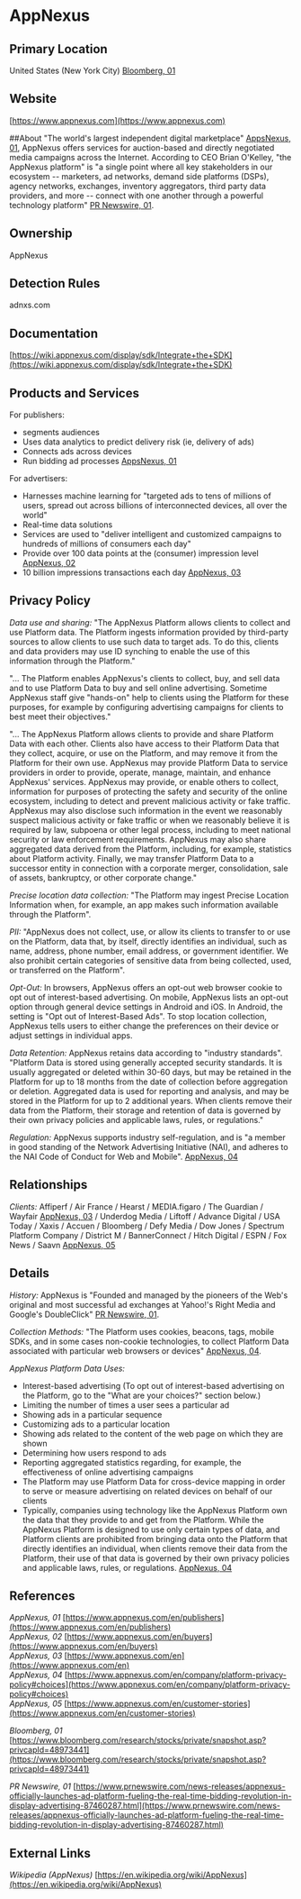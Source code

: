 # AppNexus

## Primary Location
United States (New York City) [Bloomberg, 01](https://www.bloomberg.com/research/stocks/private/snapshot.asp?privcapId=48973441)

## Website
[https://www.appnexus.com](https://www.appnexus.com)

##About
"The world's largest independent digital marketplace" [AppsNexus, 01](https://www.appnexus.com/en/publishers), AppNexus offers services for auction-based and directly negotiated media campaigns across the Internet. According to CEO Brian O'Kelley, "the AppNexus platform" is "a single point where all key stakeholders in our ecosystem -- marketers, ad networks, demand side platforms (DSPs), agency networks, exchanges, inventory aggregators, third party data providers, and more -- connect with one another through a powerful technology platform" [PR Newswire, 01](https://www.prnewswire.com/news-releases/appnexus-officially-launches-ad-platform-fueling-the-real-time-bidding-revolution-in-display-advertising-87460287.html).

## Ownership
AppNexus

## Detection Rules
adnxs\.com

## Documentation
[https://wiki.appnexus.com/display/sdk/Integrate+the+SDK](https://wiki.appnexus.com/display/sdk/Integrate+the+SDK)

## Products and Services
For publishers:

* segments audiences
* Uses data analytics to predict delivery risk (ie, delivery of ads)
* Connects ads across devices
* Run bidding ad processes [AppsNexus, 01](https://www.appnexus.com/en/publishers)

For advertisers:

* Harnesses machine learning for "targeted ads to tens of millions of users, spread out across billions of interconnected devices, all over the world"
* Real-time data solutions
* Services are used to "deliver intelligent and customized campaigns to hundreds of millions of consumers each day"
* Provide over 100 data points at the (consumer) impression level [AppNexus, 02](https://www.appnexus.com/en/buyers)
* 10 billion impressions transactions each day [AppNexus, 03](https://www.appnexus.com/en)

## Privacy Policy
_Data use and sharing:_ "The AppNexus Platform allows clients to collect and use Platform data. The Platform ingests information provided by third-party sources to allow clients to use such data to target ads. To do this, clients and data providers may use ID synching to enable the use of this information through the Platform."  

"... The Platform enables AppNexus's clients to collect, buy, and sell data and to use Platform Data to buy and sell online advertising. Sometime AppNexus staff give "hands-on" help to clients using the Platform for these purposes, for example by configuring advertising campaigns for clients to best meet their objectives."

"... The AppNexus Platform allows clients to provide and share Platform Data with each other.  Clients also have access to their Platform Data that they collect, acquire, or use on the Platform, and may remove it from the Platform for their own use. AppNexus may provide Platform Data to service providers in order to provide, operate, manage, maintain, and enhance AppNexus' services. AppNexus may provide, or enable others to collect, information for purposes of protecting the safety and security of the online ecosystem, including to detect and prevent malicious activity or fake traffic.  AppNexus may also disclose such information in the event we reasonably suspect malicious activity or fake traffic or when we reasonably believe it is required by law, subpoena or other legal process, including to meet national security or law enforcement requirements. AppNexus may also share aggregated data derived from the Platform, including, for example, statistics about Platform activity. Finally, we may transfer Platform Data to a successor entity in connection with a corporate merger, consolidation, sale of assets, bankruptcy, or other corporate change."

_Precise location data collection:_ "The Platform may ingest Precise Location Information when, for example, an app makes such information available through the Platform".  

_PII:_ "AppNexus does not collect, use, or allow its clients to transfer to or use on the Platform, data that, by itself, directly identifies an individual, such as name, address, phone number, email address, or government identifier. We also prohibit certain categories of sensitive data from being collected, used, or transferred on the Platform".  

_Opt-Out:_ In browsers, AppNexus offers an opt-out web browser cookie to opt out of interest-based advertising. On mobile, AppNexus lists an opt-out option through general device settings in Android and iOS. In Android, the setting is "Opt out of Interest-Based Ads". To stop location collection, AppNexus tells users to either change the preferences on their device or adjust settings in individual apps.  

_Data Retention:_ AppNexus retains data according to "industry standards". "Platform Data is stored using generally accepted security standards. It is usually aggregated or deleted within 30-60 days, but may be retained in the Platform for up to 18 months from the date of collection before aggregation or deletion. Aggregated data is used for reporting and analysis, and may be stored in the Platform for up to 2 additional years. When clients remove their data from the Platform, their storage and retention of data is governed by their own privacy policies and applicable laws, rules, or regulations."

_Regulation:_ AppNexus supports industry self-regulation, and is "a member in good standing of the Network Advertising Initiative (NAI), and adheres to the NAI Code of Conduct for Web and Mobile". [AppNexus, 04](https://www.appnexus.com/en/company/platform-privacy-policy#choices) 

## Relationships
_Clients:_ Affiperf / Air France / Hearst / MEDIA.figaro / The Guardian / Wayfair [AppNexus, 03](https://www.appnexus.com/en) / Underdog Media / Liftoff / Advance Digital / USA Today / Xaxis / Accuen / Bloomberg / Defy Media / Dow Jones / Spectrum Platform Company / District M / BannerConnect / Hitch Digital / ESPN / Fox News / Saavn [AppNexus, 05](https://www.appnexus.com/en/customer-stories)

## Details
_History:_ AppNexus is "Founded and managed by the pioneers of the Web's original and most successful ad exchanges at Yahoo!'s Right Media and Google's DoubleClick" [PR Newswire, 01](https://www.prnewswire.com/news-releases/appnexus-officially-launches-ad-platform-fueling-the-real-time-bidding-revolution-in-display-advertising-87460287.html).  

_Collection Methods:_ "The Platform uses cookies, beacons, tags, mobile SDKs, and in some cases non-cookie technologies, to collect Platform Data associated with particular web browsers or devices" [AppNexus, 04](https://www.appnexus.com/en/company/platform-privacy-policy#choices).

_AppNexus Platform Data Uses:_

* Interest-based advertising (To opt out of interest-based advertising on the Platform, go to the "What are your choices?" section below.)
* Limiting the number of times a user sees a particular ad
* Showing ads in a particular sequence
* Customizing ads to a particular location
* Showing ads related to the content of the web page on which they are shown
* Determining how users respond to ads
* Reporting aggregated statistics regarding, for example, the effectiveness of online advertising campaigns
* The Platform may use Platform Data for cross-device mapping in order to serve or measure advertising on related devices on behalf of our clients
* Typically, companies using technology like the AppNexus Platform own the data that they provide to and get from the Platform. While the AppNexus Platform is designed to use only certain types of data, and Platform clients are prohibited from bringing data onto the Platform that directly identifies an individual, when clients remove their data from the Platform, their use of that data is governed by their own privacy policies and applicable laws, rules, or regulations. [AppNexus, 04](https://www.appnexus.com/en/company/platform-privacy-policy#choices)

## References
_AppNexus, 01_ [https://www.appnexus.com/en/publishers](https://www.appnexus.com/en/publishers)  
_AppNexus, 02_ [https://www.appnexus.com/en/buyers](https://www.appnexus.com/en/buyers)  
_AppNexus, 03_ [https://www.appnexus.com/en](https://www.appnexus.com/en)  
_AppNexus, 04_ [https://www.appnexus.com/en/company/platform-privacy-policy#choices](https://www.appnexus.com/en/company/platform-privacy-policy#choices)  
_AppNexus, 05_ [https://www.appnexus.com/en/customer-stories](https://www.appnexus.com/en/customer-stories)  

_Bloomberg, 01_ [https://www.bloomberg.com/research/stocks/private/snapshot.asp?privcapId=48973441](https://www.bloomberg.com/research/stocks/private/snapshot.asp?privcapId=48973441)  

_PR Newswire, 01_ [https://www.prnewswire.com/news-releases/appnexus-officially-launches-ad-platform-fueling-the-real-time-bidding-revolution-in-display-advertising-87460287.html](https://www.prnewswire.com/news-releases/appnexus-officially-launches-ad-platform-fueling-the-real-time-bidding-revolution-in-display-advertising-87460287.html)

## External Links
_Wikipedia (AppNexus)_ [https://en.wikipedia.org/wiki/AppNexus](https://en.wikipedia.org/wiki/AppNexus)